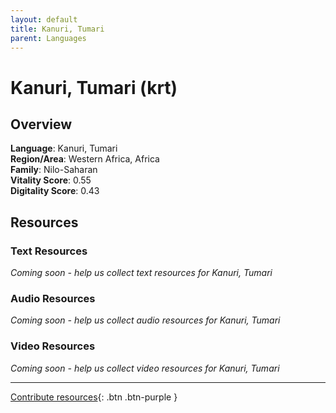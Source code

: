 ```yaml
---
layout: default
title: Kanuri, Tumari
parent: Languages
---
```


# Kanuri, Tumari (krt)

## Overview

**Language**: Kanuri, Tumari  
**Region/Area**: Western Africa, Africa  
**Family**: Nilo-Saharan  
**Vitality Score**: 0.55  
**Digitality Score**: 0.43  

## Resources

### Text Resources
*Coming soon - help us collect text resources for Kanuri, Tumari*

### Audio Resources
*Coming soon - help us collect audio resources for Kanuri, Tumari*

### Video Resources
*Coming soon - help us collect video resources for Kanuri, Tumari*

---

[Contribute resources](https://fairtrain.github.io/){: .btn .btn-purple }

